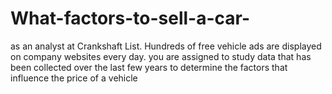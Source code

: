 # What-factors-to-sell-a-car-
as an analyst at Crankshaft List. Hundreds of free vehicle ads are displayed on company websites every day. you are assigned to study data that has been collected over the last few years to determine the factors that influence the price of a vehicle

